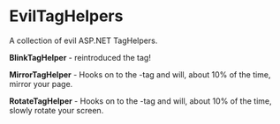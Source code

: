 # EvilTagHelpers

A collection of evil ASP.NET TagHelpers. 

**BlinkTagHelper** - reintroduced the <blink> tag!

**MirrorTagHelper** - Hooks on to the <body>-tag and will, about 10% of the time, mirror your page. 

**RotateTagHelper** - Hooks on to the <body>-tag and will, about 10% of the time, slowly rotate your screen. 
